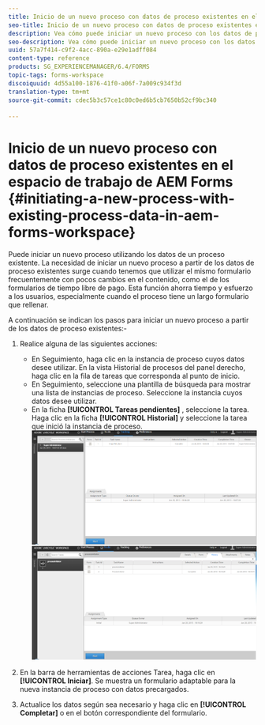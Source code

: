 ```yaml
---
title: Inicio de un nuevo proceso con datos de proceso existentes en el espacio de trabajo de AEM Forms
seo-title: Inicio de un nuevo proceso con datos de proceso existentes en el espacio de trabajo de AEM Forms
description: Vea cómo puede iniciar un nuevo proceso con los datos de proceso existentes en el espacio de trabajo de AEM Forms.
seo-description: Vea cómo puede iniciar un nuevo proceso con los datos de proceso existentes en el espacio de trabajo de AEM Forms.
uuid: 57a7f414-c9f2-4acc-890a-e29e1adff084
content-type: reference
products: SG_EXPERIENCEMANAGER/6.4/FORMS
topic-tags: forms-workspace
discoiquuid: 4d55a100-1876-41f0-a06f-7a009c934f3d
translation-type: tm+mt
source-git-commit: cdec5b3c57ce1c80c0ed6b5cb7650b52cf9bc340

---
```



# Inicio de un nuevo proceso con datos de proceso existentes en el espacio de trabajo de AEM Forms {#initiating-a-new-process-with-existing-process-data-in-aem-forms-workspace}

Puede iniciar un nuevo proceso utilizando los datos de un proceso existente. La necesidad de iniciar un nuevo proceso a partir de los datos de proceso existentes surge cuando tenemos que utilizar el mismo formulario frecuentemente con pocos cambios en el contenido, como el de los formularios de tiempo libre de pago. Esta función ahorra tiempo y esfuerzo a los usuarios, especialmente cuando el proceso tiene un largo formulario que rellenar.

A continuación se indican los pasos para iniciar un nuevo proceso a partir de los datos de proceso existentes:-

1. Realice alguna de las siguientes acciones:

   * En Seguimiento, haga clic en la instancia de proceso cuyos datos desee utilizar. En la vista Historial de procesos del panel derecho, haga clic en la fila de tareas que corresponda al punto de inicio.
   * En Seguimiento, seleccione una plantilla de búsqueda para mostrar una lista de instancias de proceso. Seleccione la instancia cuyos datos desee utilizar.
   * En la ficha **[!UICONTROL Tareas pendientes]** , seleccione la tarea. Haga clic en la ficha **[!UICONTROL Historial]** y seleccione la tarea que inició la instancia de proceso.
   ![start3](assets/start3.png) ![start1](assets/start1.png)

1. En la barra de herramientas de acciones Tarea, haga clic en **[!UICONTROL Iniciar]**. Se muestra un formulario adaptable para la nueva instancia de proceso con datos precargados.

1. Actualice los datos según sea necesario y haga clic en **[!UICONTROL Completar]** o en el botón correspondiente del formulario.

